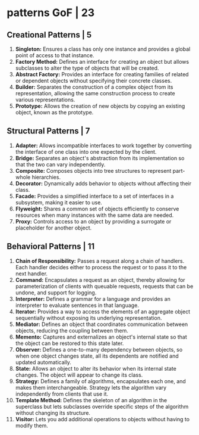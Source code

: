 # patterns GoF | 23

## Creational Patterns | 5

1. **Singleton:** Ensures a class has only one instance and provides a global point of access to that instance.
2. **Factory Method:** Defines an interface for creating an object but allows subclasses to alter the type of objects that will be created.
3. **Abstract Factory:** Provides an interface for creating families of related or dependent objects without specifying their concrete classes.
4. **Builder:** Separates the construction of a complex object from its representation, allowing the same construction process to create various representations.
5. **Prototype:** Allows the creation of new objects by copying an existing object, known as the prototype.

## Structural Patterns | 7

1. **Adapter:** Allows incompatible interfaces to work together by converting the interface of one class into one expected by the client.
2. **Bridge:** Separates an object's abstraction from its implementation so that the two can vary independently.
3. **Composite:** Composes objects into tree structures to represent part-whole hierarchies.
4. **Decorator:** Dynamically adds behavior to objects without affecting their class.
5. **Facade:** Provides a simplified interface to a set of interfaces in a subsystem, making it easier to use.
6. **Flyweight:** Shares a common set of objects efficiently to conserve resources when many instances with the same data are needed.
7. **Proxy:** Controls access to an object by providing a surrogate or placeholder for another object.

## Behavioral Patterns | 11

1. **Chain of Responsibility:** Passes a request along a chain of handlers. Each handler decides either to process the request or to pass it to the next handler.
2. **Command:** Encapsulates a request as an object, thereby allowing for parameterization of clients with queuable requests, requests that can be undone, and support for logging.
3. **Interpreter:** Defines a grammar for a language and provides an interpreter to evaluate sentences in that language.
4. **Iterator:** Provides a way to access the elements of an aggregate object sequentially without exposing its underlying representation.
5. **Mediator:** Defines an object that coordinates communication between objects, reducing the coupling between them.
6. **Memento:** Captures and externalizes an object's internal state so that the object can be restored to this state later.
7. **Observer:** Defines a one-to-many dependency between objects, so when one object changes state, all its dependents are notified and updated automatically.
8. **State:** Allows an object to alter its behavior when its internal state changes. The object will appear to change its class.
9. **Strategy:** Defines a family of algorithms, encapsulates each one, and makes them interchangeable. Strategy lets the algorithm vary independently from clients that use it.
10. **Template Method:** Defines the skeleton of an algorithm in the superclass but lets subclasses override specific steps of the algorithm without changing its structure.
11. **Visitor:** Lets you add additional operations to objects without having to modify them.

